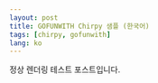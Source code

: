 ```yaml
---
layout: post
title: GOFUNWITH Chirpy 샘플 (한국어)
tags: [chirpy, gofunwith]
lang: ko
---
```


정상 렌더링 테스트 포스트입니다.
